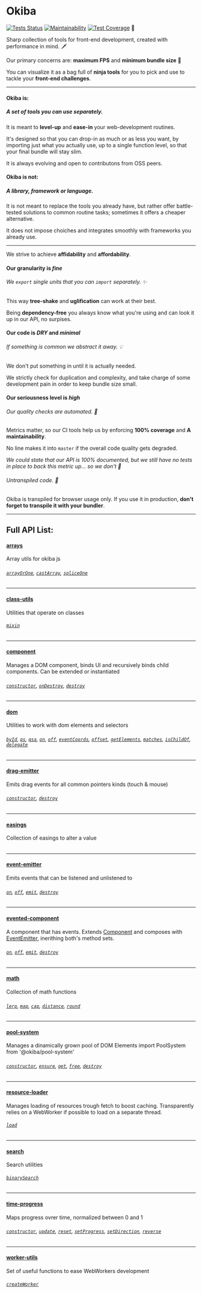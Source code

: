 # Okiba

[![Tests Status](https://github.com/okiba-gang/okiba/workflows/Tests/badge.svg)](https://github.com/okiba-gang/okiba/actions?workflow=Tests)
[![Maintainability](https://api.codeclimate.com/v1/badges/29a8700f940f1019e52e/maintainability)](https://codeclimate.com/github/okiba-gang/okiba/maintainability)
[![Test Coverage](https://api.codeclimate.com/v1/badges/29a8700f940f1019e52e/test_coverage)](https://codeclimate.com/github/okiba-gang/okiba/test_coverage)
🏅

Sharp collection of tools for front-end development, created with performance in mind.  🗡

Our primary concerns are: **maximum FPS** and **minimum bundle size** 🚀

You can visualize it as a bag full of **ninja tools** for you to pick and use to tackle your **front-end challenges**.

______


#### Okiba **is**:

##### A set of tools you can use separately.

It is meant to **level-up** and **ease-in** your web-development routines.

It's designed so that you can drop-in as much or as less you want, by importing just what you actually use, up to a single function level, so that your final bundle will stay slim.

It is always evolving and open to contributons from OSS peers.

#### Okiba **is not**:

##### A library, framework or language.

It is not meant to replace the tools you already have, but rather offer battle-tested solutions to common routine tasks; sometimes it offers a cheaper alternative.

It does not impose choiches and integrates smoothly with frameworks you already use.

______

We strive to achieve **affidability** and **affordability**.

#### Our granularity is *fine*

###### We `export` single units that you can `import` separately. ✨

This way **tree-shake** and **uglification** can work at their best.

Being **dependency-free** you always know what you're using and can look it up in our API, no surpises.


#### Our code is *DRY* and *minimal*

###### If something is common we abstract it away. 💡

We don't put something in until it is actually needed.

We strictly check for duplication and complexity, and take charge of some development pain in order to keep bundle size small.

#### Our seriousness level is *high*

###### Our quality checks are automated. 🤖

Metrics matter, so our CI tools help us by enforcing **100% coverage** and **A maintainability**.

No line makes it into `master` if the overall code quality gets degraded.

_We could state that our API is 100% documented, but we still have no tests in place to back this metric up... so we don't 🤡_


###### Untranspiled code. 🛑

Okiba is transpiled for browser usage only. If you use it in production, **don't forget to transpile it with your bundler**.

______

## Full API List:


#### [arrays](https://github.com/okiba-gang/okiba/tree/master/packages/arrays)
Array utils for okiba js

###### [`arrayOrOne`](https://github.com/okiba-gang/okiba/tree/master/packages/arrays#arrayoronearrayLike), [`castArray`](https://github.com/okiba-gang/okiba/tree/master/packages/arrays#castarraycastable), [`spliceOne`](https://github.com/okiba-gang/okiba/tree/master/packages/arrays#spliceonearray-index)
---

#### [class-utils](https://github.com/okiba-gang/okiba/tree/master/packages/class-utils)
Utilities that operate on classes

###### [`mixin`](https://github.com/okiba-gang/okiba/tree/master/packages/class-utils#mixinBaseClass-context-Arguments)
---

#### [component](https://github.com/okiba-gang/okiba/tree/master/packages/component)
Manages a DOM component, binds UI and recursively binds child components.
Can be extended or instantiated

###### [`constructor`](https://github.com/okiba-gang/okiba/tree/master/packages/component#componentargs-el-ui-components-options), [`onDestroy`](https://github.com/okiba-gang/okiba/tree/master/packages/component#ondestroy), [`destroy`](https://github.com/okiba-gang/okiba/tree/master/packages/component#destroy)
---

#### [dom](https://github.com/okiba-gang/okiba/tree/master/packages/dom)
Utilities to work with dom elements and selectors

###### [`byId`](https://github.com/okiba-gang/okiba/tree/master/packages/dom#byidid), [`qs`](https://github.com/okiba-gang/okiba/tree/master/packages/dom#qsselector-element), [`qsa`](https://github.com/okiba-gang/okiba/tree/master/packages/dom#qsaselector-element), [`on`](https://github.com/okiba-gang/okiba/tree/master/packages/dom#onwindow-type-handler), [`off`](https://github.com/okiba-gang/okiba/tree/master/packages/dom#offwindow-type-handler), [`eventCoords`](https://github.com/okiba-gang/okiba/tree/master/packages/dom#eventcoordsDOM), [`offset`](https://github.com/okiba-gang/okiba/tree/master/packages/dom#offsetel), [`getElements`](https://github.com/okiba-gang/okiba/tree/master/packages/dom#getelementstarget), [`matches`](https://github.com/okiba-gang/okiba/tree/master/packages/dom#matchesel-selectors), [`isChildOf`](https://github.com/okiba-gang/okiba/tree/master/packages/dom#ischildofel-target), [`delegate`](https://github.com/okiba-gang/okiba/tree/master/packages/dom#delegatetarget-event-callback-options)
---

#### [drag-emitter](https://github.com/okiba-gang/okiba/tree/master/packages/drag-emitter)
Emits drag events for all common pointers kinds (touch & mouse)

###### [`constructor`](https://github.com/okiba-gang/okiba/tree/master/packages/drag-emitter#dragemitterel), [`destroy`](https://github.com/okiba-gang/okiba/tree/master/packages/drag-emitter#destroy)
---

#### [easings](https://github.com/okiba-gang/okiba/tree/master/packages/easings)
Collection of easings to alter a value

###### 
---

#### [event-emitter](https://github.com/okiba-gang/okiba/tree/master/packages/event-emitter)
Emits events that can be listened and unlistened to

###### [`on`](https://github.com/okiba-gang/okiba/tree/master/packages/event-emitter#onname-handler), [`off`](https://github.com/okiba-gang/okiba/tree/master/packages/event-emitter#offname-handler), [`emit`](https://github.com/okiba-gang/okiba/tree/master/packages/event-emitter#emitname-data), [`destroy`](https://github.com/okiba-gang/okiba/tree/master/packages/event-emitter#destroy)
---

#### [evented-component](https://github.com/okiba-gang/okiba/tree/master/packages/evented-component)
A component that has events.
Extends [Component](https://github.com/okiba-gang/okiba/tree/master/packages/component) and
composes with [EventEmitter](https://github.com/okiba-gang/okiba/tree/master/packages/event-emitter),
inerithing both's method sets.

###### [`on`](https://github.com/okiba-gang/okiba/tree/master/packages/evented-component#on), [`off`](https://github.com/okiba-gang/okiba/tree/master/packages/evented-component#off), [`emit`](https://github.com/okiba-gang/okiba/tree/master/packages/evented-component#emit), [`destroy`](https://github.com/okiba-gang/okiba/tree/master/packages/evented-component#destroy)
---

#### [math](https://github.com/okiba-gang/okiba/tree/master/packages/math)
Collection of math functions

###### [`lerp`](https://github.com/okiba-gang/okiba/tree/master/packages/math#lerpmin-max-fraction), [`map`](https://github.com/okiba-gang/okiba/tree/master/packages/math#mapn-min1-max1-min2-max2), [`cap`](https://github.com/okiba-gang/okiba/tree/master/packages/math#capn-min-max), [`distance`](https://github.com/okiba-gang/okiba/tree/master/packages/math#distancex1-x2), [`round`](https://github.com/okiba-gang/okiba/tree/master/packages/math#roundn-p)
---

#### [pool-system](https://github.com/okiba-gang/okiba/tree/master/packages/pool-system)
Manages a dinamically grown pool of DOM Elements
import PoolSystem from '@okiba/pool-system'

###### [`constructor`](https://github.com/okiba-gang/okiba/tree/master/packages/pool-system#poolsystemparent-createEl), [`ensure`](https://github.com/okiba-gang/okiba/tree/master/packages/pool-system#ensuresize), [`get`](https://github.com/okiba-gang/okiba/tree/master/packages/pool-system#get), [`free`](https://github.com/okiba-gang/okiba/tree/master/packages/pool-system#freeElement), [`destroy`](https://github.com/okiba-gang/okiba/tree/master/packages/pool-system#destroy)
---

#### [resource-loader](https://github.com/okiba-gang/okiba/tree/master/packages/resource-loader)
Manages loading of resources trough fetch to boost caching.
Transparently relies on a WebWorker if possible to load on a separate thread.

###### [`load`](https://github.com/okiba-gang/okiba/tree/master/packages/resource-loader#loadurl)
---

#### [search](https://github.com/okiba-gang/okiba/tree/master/packages/search)
Search utilities

###### [`binarySearch`](https://github.com/okiba-gang/okiba/tree/master/packages/search#binarysearchdata-target-start-end-prop)
---

#### [time-progress](https://github.com/okiba-gang/okiba/tree/master/packages/time-progress)
Maps progress ovrer time, normalized between 0 and 1

###### [`constructor`](https://github.com/okiba-gang/okiba/tree/master/packages/time-progress#timeprogressduration), [`update`](https://github.com/okiba-gang/okiba/tree/master/packages/time-progress#update), [`reset`](https://github.com/okiba-gang/okiba/tree/master/packages/time-progress#reset), [`setProgress`](https://github.com/okiba-gang/okiba/tree/master/packages/time-progress#setprogressprogress), [`setDirection`](https://github.com/okiba-gang/okiba/tree/master/packages/time-progress#setdirectiondirection), [`reverse`](https://github.com/okiba-gang/okiba/tree/master/packages/time-progress#reverse)
---

#### [worker-utils](https://github.com/okiba-gang/okiba/tree/master/packages/worker-utils)
Set of useful functions to ease WebWorkers development

###### [`createWorker`](https://github.com/okiba-gang/okiba/tree/master/packages/worker-utils#createworkerfn)



